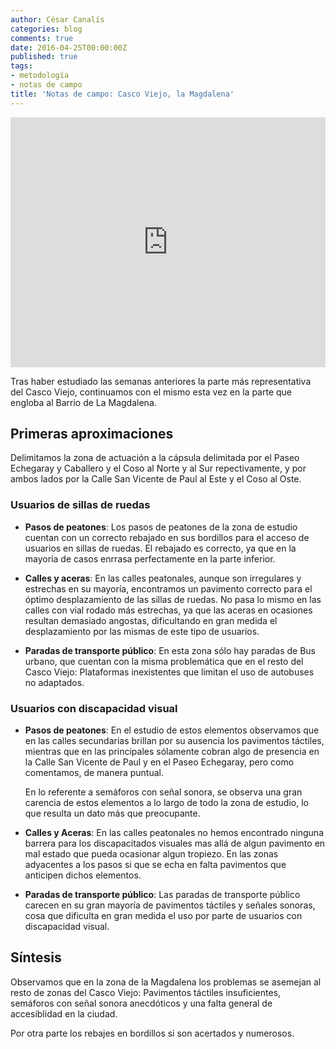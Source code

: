 ```yaml
---
author: César Canalís
categories: blog
comments: true
date: 2016-04-25T00:00:00Z
published: true
tags:
- metodología
- notas de campo
title: 'Notas de campo: Casco Viejo, la Magdalena'
---
```


<iframe src="http://overpass-turbo.eu/map.html?Q=%2F*%0AThis%20has%20been%20generated%20by%20the%20overpass-turbo%20wizard.%0AThe%20original%20search%20was%3A%0A%E2%80%9Cnote%3D%22%23Zaccesibilidad%22%E2%80%9D%0A*%2F%0A[out%3Ajson][timeout%3A25]%3B%0A%2F%2F%20gather%20results%0A%28%0A%20%20%2F%2F%20query%20part%20for%3A%20%E2%80%9Cnote%3D%22%23Zaccesibilidad%22%E2%80%9D%0A%20%20node[%22note%22%3D%22%23Zaccesibilidad%22]%2841.64791952968034%2C-0.8783698081970215%2C41.65654529024557%2C-0.8678126335144043%29%3B%0A%20%20way[%22note%22%3D%22%23Zaccesibilidad%22]%2841.64791952968034%2C-0.8783698081970215%2C41.65654529024557%2C-0.8678126335144043%29%3B%0A%20%20relation[%22note%22%3D%22%23Zaccesibilidad%22]%2841.64791952968034%2C-0.8783698081970215%2C41.65654529024557%2C-0.8678126335144043%29%3B%0A%29%3B%0A%2F%2F%20print%20results%0Aout%20body%3B%0A%3E%3B%0Aout%20skel%20qt%3B" width="100%" height="400" frameborder="0"></iframe>

Tras haber estudiado las semanas anteriores la parte más representativa del Casco Viejo, continuamos con el mismo esta vez en la parte que engloba al Barrio de La Magdalena.

## Primeras aproximaciones

Delimitamos la zona de actuación a la cápsula delimitada por el Paseo Echegaray y Caballero y  el Coso al Norte y al Sur repectivamente, y por ambos lados por la Calle San Vicente de Paul al Este y el Coso al Oste.


### Usuarios de sillas de ruedas

* **Pasos de peatones**: Los pasos de peatones de la zona de estudio cuentan con un correcto rebajado en sus bordillos para el acceso de usuarios en sillas de ruedas. El rebajado es correcto, ya que en la mayoría de casos enrrasa perfectamente en la parte inferior.

 * **Calles y aceras**: En las calles peatonales, aunque son irregulares y estrechas en su mayoría, encontramos un pavimento correcto para el óptimo desplazamiento de las sillas de ruedas.
    No pasa lo mismo en las calles con vial rodado más estrechas, ya que las aceras en ocasiones resultan demasiado angostas, dificultando en gran medida el desplazamiento por las mismas de este tipo de usuarios.

* **Paradas de transporte público**: En esta zona sólo hay paradas de Bus urbano, que cuentan con la misma problemática que en el resto del Casco Viejo: Plataformas  inexistentes que limitan el uso de autobuses no adaptados.

### **Usuarios con discapacidad visual**

* **Pasos de peatones**: En el estudio de estos elementos observamos que en las calles secundarias brillan por su ausencia los pavimentos táctiles, mientras que en las principales sólamente cobran algo de presencia en la Calle San Vicente de Paul y en el Paseo Echegaray, pero como comentamos, de manera puntual.

  En lo referente a semáforos con señal sonora, se observa una gran carencia de estos elementos a lo largo de todo la zona de estudio, lo que resulta un dato más que preocupante.



* **Calles y Aceras**: En las calles peatonales no hemos encontrado ninguna barrera para los discapacitados visuales mas allá de algun pavimento en mal estado que pueda ocasionar algun tropiezo. En las zonas adyacentes a los pasos si que se echa en falta pavimentos que anticipen dichos elementos.

* **Paradas de transporte público**: Las paradas de transporte público carecen en su gran mayoría de pavimentos táctiles y señales sonoras, cosa que dificulta en gran medida el uso por parte de usuarios con discapacidad visual.

## Síntesis

Observamos que en la zona de la Magdalena los problemas se asemejan al resto de zonas del Casco Viejo: Pavimentos táctiles insuficientes, semáforos con señal sonora anecdóticos y una falta general de accesiblidad en la ciudad.

Por otra parte los rebajes en bordillos si son acertados y numerosos.
